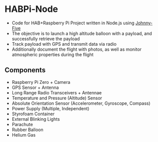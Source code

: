 # HABPi-Node #

* Code for HAB+Raspberry Pi Project written in Node.js using [Johnny-Five](http://johnny-five.io)
* The objective is to launch a high altitude balloon with a payload, and successfully retrieve the payload
* Track payload with GPS and transmit data via radio 
* Additionally document the flight with photos, as well as monitor atmospheric properties during the flight

## Components ##

* Raspberry Pi Zero + Camera
* GPS Sensor + Antenna
* Long Range Radio Transceivers + Antennae
* Temperature and Pressure (Altitude) Sensor
* Absolute Orientation Sensor (Accelerometer, Gyroscope, Compass)
* Power Supply (Multiple, Independent)
* Styrofoam Container
* External Blinking Lights
* Parachute
* Rubber Balloon
* Helium Gas